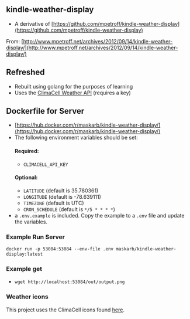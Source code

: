 ## kindle-weather-display
* A derivative of
  [https://github.com/mpetroff/kindle-weather-display](https://github.com/mpetroff/kindle-weather-display)

From:
[http://www.mpetroff.net/archives/2012/09/14/kindle-weather-display/](http://www.mpetroff.net/archives/2012/09/14/kindle-weather-display/)

## Refreshed
* Rebuilt using golang for the purposes of learning
* Uses the [ClimaCell Weather API](https://www.climacell.co/weather-api/) (requires a key)

## Dockerfile for Server
* [https://hub.docker.com/r/maskarb/kindle-weather-display/](https://hub.docker.com/r/maskarb/kindle-weather-display/)
* The following environment variables should be set:
  #### Required:
  * `CLIMACELL_API_KEY`
  #### Optional:
  * `LATITUDE` (default is 35.780361)
  * `LONGITUDE` (default is -78.639111)
  * `TIMEZONE` (default is UTC)
  * `CRON_SCHEDULE` (default is `*/5 * * * *`)
* a `.env.example` is included. Copy the example to a `.env` file and update the variables.

### Example Run Server
```
docker run -p 53084:53084 --env-file .env maskarb/kindle-weather-display:latest
```

### Example get
* `wget http://localhost:53084/out/output.png`

### Weather icons
This project uses the ClimaCell icons found [here](https://github.com/ClimaCell-API/weather-code-icons).
